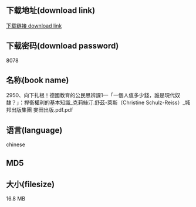 ## 下载地址(download link)
[下载链接 download link](https://voluble-croquembouche-d321dc.netlify.app/?s=2950%E3%80%81%E5%90%91%E4%B8%8B%E6%89%8E%E6%A0%B9%EF%BC%81%E5%BE%B7%E5%9C%8B%E6%95%99%E8%82%B2%E7%9A%84%E5%85%AC%E6%B0%91%E6%80%9D%E8%BE%A8%E8%AA%B21%E2%80%94%E3%80%8C%E4%B8%80%E5%80%8B%E4%BA%BA%E5%80%BC%E5%A4%9A%E5%B0%91%E9%8C%A2%EF%BC%8C%E8%AA%B0%E6%98%AF%E7%8F%BE%E4%BB%A3%E5%A5%B4%E9%9A%B8%EF%BC%9F%E3%80%8D%EF%BC%9A%E6%8D%8D%E8%A1%9B%E6%AC%8A%E5%88%A9%E7%9A%84%E5%9F%BA%E6%9C%AC%E7%9F%A5%E8%AD%98_%E5%85%8B%E8%8E%89%E7%B5%B2%E6%B1%80.%E8%88%92%E8%8C%B2-%E8%90%8A%E6%96%AF%EF%BC%88Christine+Schulz-Reiss%EF%BC%89_%E5%9F%8E%E9%82%A6%E5%87%BA%E7%89%88%E9%9B%86%E5%9C%98+%E9%BA%A5%E7%94%B0%E5%87%BA%E7%89%88.pdf)

## 下载密码(download password)
8078

## 名称(book name)
2950、向下扎根！德國教育的公民思辨課1—「一個人值多少錢，誰是現代奴隸？」：捍衛權利的基本知識_克莉絲汀.舒茲-萊斯（Christine Schulz-Reiss）_城邦出版集團 麥田出版.pdf.pdf

## 语言(language)
chinese

## MD5


## 大小(filesize)
16.8 MB
